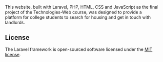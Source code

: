 This website, built with Laravel, PHP, HTML, CSS and JavaScript as the final project of the Technologies-Web course, was designed to provide a platform for college students to search for housing and get in touch with landlords.

## License
The Laravel framework is open-sourced software licensed under the [MIT license](https://opensource.org/licenses/MIT).
